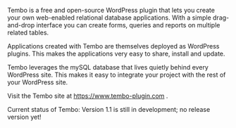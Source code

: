Tembo is a free and open-source WordPress plugin that lets you create your own web-enabled relational database applications. With a simple drag-and-drop interface you can create forms, queries and reports on multiple related tables.

Applications created with Tembo are themselves deployed as WordPress plugins. This makes the applications very easy to share, install and update.

Tembo leverages the mySQL database that lives quietly behind every WordPress site. This makes it easy to integrate your project with the rest of your WordPress site.

Visit the Tembo site at https://www.tembo-plugin.com .

Current status of Tembo: Version 1.1 is still in development; no release version yet!
